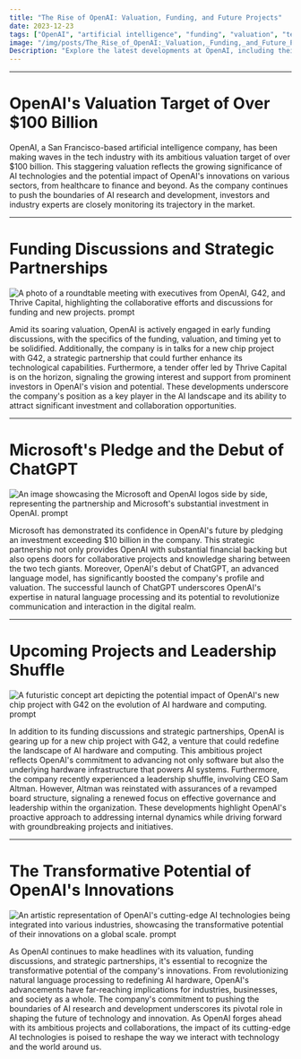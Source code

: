 ```yaml
---
title: "The Rise of OpenAI: Valuation, Funding, and Future Projects"
date: 2023-12-23
tags: ["OpenAI", "artificial intelligence", "funding", "valuation", "technology"]
image: "/img/posts/The_Rise_of_OpenAI:_Valuation,_Funding,_and_Future_Projects/0.png"
Description: "Explore the latest developments at OpenAI, including their soaring valuation, funding discussions, and upcoming projects with industry giants. Learn about the company's influential leadership, strategic partnerships, and the transformative potential of their cutting-edge AI technologies."
---
```



---
# OpenAI's Valuation Target of Over $100 Billion

OpenAI, a San Francisco-based artificial intelligence company, has been making waves in the tech industry with its ambitious valuation target of over $100 billion. This staggering valuation reflects the growing significance of AI technologies and the potential impact of OpenAI's innovations on various sectors, from healthcare to finance and beyond. As the company continues to push the boundaries of AI research and development, investors and industry experts are closely monitoring its trajectory in the market.



---
# Funding Discussions and Strategic Partnerships

![A photo of a roundtable meeting with executives from OpenAI, G42, and Thrive Capital, highlighting the collaborative efforts and discussions for funding and new projects. prompt](/img/posts/The_Rise_of_OpenAI:_Valuation,_Funding,_and_Future_Projects/2.png "A photo of a roundtable meeting with executives from OpenAI, G42, and Thrive Capital, highlighting the collaborative efforts and discussions for funding and new projects.")

Amid its soaring valuation, OpenAI is actively engaged in early funding discussions, with the specifics of the funding, valuation, and timing yet to be solidified. Additionally, the company is in talks for a new chip project with G42, a strategic partnership that could further enhance its technological capabilities. Furthermore, a tender offer led by Thrive Capital is on the horizon, signaling the growing interest and support from prominent investors in OpenAI's vision and potential. These developments underscore the company's position as a key player in the AI landscape and its ability to attract significant investment and collaboration opportunities.



---
# Microsoft's Pledge and the Debut of ChatGPT

![An image showcasing the Microsoft and OpenAI logos side by side, representing the partnership and Microsoft's substantial investment in OpenAI. prompt](/img/posts/The_Rise_of_OpenAI:_Valuation,_Funding,_and_Future_Projects/3.png "An image showcasing the Microsoft and OpenAI logos side by side, representing the partnership and Microsoft's substantial investment in OpenAI.")

Microsoft has demonstrated its confidence in OpenAI's future by pledging an investment exceeding $10 billion in the company. This strategic partnership not only provides OpenAI with substantial financial backing but also opens doors for collaborative projects and knowledge sharing between the two tech giants. Moreover, OpenAI's debut of ChatGPT, an advanced language model, has significantly boosted the company's profile and valuation. The successful launch of ChatGPT underscores OpenAI's expertise in natural language processing and its potential to revolutionize communication and interaction in the digital realm.



---
# Upcoming Projects and Leadership Shuffle

![A futuristic concept art depicting the potential impact of OpenAI's new chip project with G42 on the evolution of AI hardware and computing. prompt](/img/posts/The_Rise_of_OpenAI:_Valuation,_Funding,_and_Future_Projects/4.png "A futuristic concept art depicting the potential impact of OpenAI's new chip project with G42 on the evolution of AI hardware and computing.")

In addition to its funding discussions and strategic partnerships, OpenAI is gearing up for a new chip project with G42, a venture that could redefine the landscape of AI hardware and computing. This ambitious project reflects OpenAI's commitment to advancing not only software but also the underlying hardware infrastructure that powers AI systems. Furthermore, the company recently experienced a leadership shuffle, involving CEO Sam Altman. However, Altman was reinstated with assurances of a revamped board structure, signaling a renewed focus on effective governance and leadership within the organization. These developments highlight OpenAI's proactive approach to addressing internal dynamics while driving forward with groundbreaking projects and initiatives.



---
# The Transformative Potential of OpenAI's Innovations

![An artistic representation of OpenAI's cutting-edge AI technologies being integrated into various industries, showcasing the transformative potential of their innovations on a global scale. prompt](/img/posts/The_Rise_of_OpenAI:_Valuation,_Funding,_and_Future_Projects/5.png "An artistic representation of OpenAI's cutting-edge AI technologies being integrated into various industries, showcasing the transformative potential of their innovations on a global scale.")

As OpenAI continues to make headlines with its valuation, funding discussions, and strategic partnerships, it's essential to recognize the transformative potential of the company's innovations. From revolutionizing natural language processing to redefining AI hardware, OpenAI's advancements have far-reaching implications for industries, businesses, and society as a whole. The company's commitment to pushing the boundaries of AI research and development underscores its pivotal role in shaping the future of technology and innovation. As OpenAI forges ahead with its ambitious projects and collaborations, the impact of its cutting-edge AI technologies is poised to reshape the way we interact with technology and the world around us.


